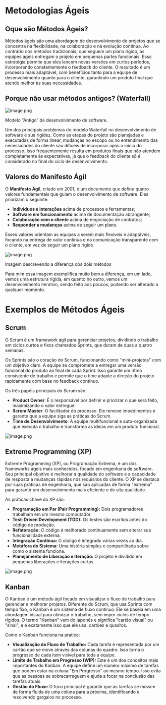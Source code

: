 # Metodologias Ágeis

## Oque são Métodos Ágeis?

Métodos ágeis são uma abordagem de desenvolvimento de projetos que se concentra na flexibilidade, na colaboração e na evolução contínua. Ao contrário dos métodos tradicionais, que seguem um plano rígido, as equipes ágeis entregam o projeto em pequenas partes funcionais. Essa estratégia permite que eles lancem novas versões em curtos períodos, incorporando constantemente o feedback do cliente. O resultado é um processo mais adaptável, com benefícios tanto para a equipe de desenvolvimento quanto para o cliente, garantindo um produto final que atende melhor às suas necessidades.

## Porque não usar métodos antigos? (Waterfall)

![image.png](https://github.com/unb-mds/2025-2-Squad-09/blob/75e5ba4fb8306b3f39216ec254220f1dfecd87bb/doc/Fotos/Metodologias%20%C3%81geis%20Fotos/image.png)

Modelo “Antigo” de desenvolvimento de software.

Um dos principais problemas do modelo Waterfall no desenvolvimento de software é sua rigidez. Como as etapas do projeto são planejadas e executadas de forma linear, mudanças no escopo ou no entendimento das necessidades do cliente são difíceis de incorporar após o início do processo. Isso frequentemente resulta em produtos finais que não atendem completamente às expectativas, já que o feedback do cliente só é considerado no final do ciclo de desenvolvimento.

## Valores do Manifesto Ágil

O **Manifesto Ágil**, criado em 2001, é um documento que define quatro valores fundamentais que guiam o desenvolvimento de software. Eles priorizam o seguinte:

- **Indivíduos e interações** acima de processos e ferramentas;
- **Software em funcionamento** acima de documentação abrangente;
- **Colaboração com o cliente** acima de negociação de contratos;
- **Responder a mudanças** acima de seguir um plano.

Esses valores orientam as equipes a serem mais flexíveis e adaptáveis, focando na entrega de valor contínua e na comunicação transparente com o cliente, em vez de seguir um plano rígido.

![image.png](https://github.com/unb-mds/2025-2-Squad-09/blob/75e5ba4fb8306b3f39216ec254220f1dfecd87bb/doc/Fotos/Metodologias%20%C3%81geis%20Fotos/image%201.png)

Imagem descrevendo a diferença dos dois métodos

Para mim essa imagem exemplifica muito bem a diferença, em um lado, vemos uma estrutura rígida, em quanto no outro, vemos um desenvolvimento iterativo, sendo feito aos poucos, podendo ser alterado a qualquer momento.

# Exemplos de Métodos Ágeis

## Scrum

O Scrum é um framework ágil para gerenciar projetos, dividindo o trabalho em ciclos curtos e fixos chamados Sprints, que duram de duas a quatro semanas.

Os Sprints são o coração do Scrum, funcionando como "mini-projetos" com um objetivo claro. A equipe se compromete a entregar uma versão funcional do produto ao final de cada Sprint. Isso garante um ritmo consistente de trabalho e permite que o time adapte a direção do projeto rapidamente com base no feedback contínuo.

Os três papéis principais do Scrum são:

- **Product Owner**: É o responsável por definir e priorizar o que será feito, maximizando o valor entregue.
- **Scrum Master**: O facilitador do processo. Ele remove impedimentos e garante que a equipe siga as práticas do Scrum.
- **Time de Desenvolvimento**: A equipe multifuncional e auto-organizada que executa o trabalho e transforma as ideias em um produto funcional.

![image.png](https://github.com/unb-mds/2025-2-Squad-09/blob/75e5ba4fb8306b3f39216ec254220f1dfecd87bb/doc/Fotos/Metodologias%20%C3%81geis%20Fotos/image%202.png)

## Extreme Programming (XP)

Extreme Programming (XP), ou Programação Extrema, é um dos frameworks ágeis mais conhecidos, focado em engenharia de software. Seu principal objetivo é melhorar a qualidade do software e a capacidade de resposta a mudanças rápidas nos requisitos do cliente. O XP se destaca por suas práticas de engenharia, que são aplicadas de forma "extrema" para garantir um desenvolvimento mais eficiente e de alta qualidade.

As práticas chave do XP são:

- **Programação em Par (Pair Programming):** Dois programadores trabalham em um mesmo computador.
- **Test-Driven Development (TDD):** Os testes são escritos antes do código de produção.
- **Refatoração:** O código é melhorado continuamente sem alterar sua funcionalidade externa.
- **Integração Contínua:** O código é integrado várias vezes ao dia.
- **Metáfora do Sistema:** Uma história simples e compartilhada sobre como o sistema funciona.
- **Planejamento de Liberação e Iteração:** O projeto é dividido em pequenas liberações e iterações curtas.

![image.png](https://github.com/unb-mds/2025-2-Squad-09/blob/75e5ba4fb8306b3f39216ec254220f1dfecd87bb/doc/Fotos/Metodologias%20%C3%81geis%20Fotos/image%203.png)

## Kanban

O Kanban é um método ágil focado em visualizar o fluxo de trabalho para gerenciar e melhorar projetos. Diferente do Scrum, que usa Sprints com tempo fixo, o Kanban é um sistema de fluxo contínuo. Ele se baseia em uma abordagem visual para otimizar o trabalho, sem impor ciclos de tempo rígidos. O termo "Kanban" vem do japonês e significa "cartão visual" ou "sinal", e é exatamente isso que ele usa: cartões e quadros.

Como o Kanban funciona na pratica:

- **Visualização do Fluxo de Trabalho:** Cada tarefa é representada por um cartão que se move através das colunas do quadro. Isso torna o progresso de cada item visível para toda a equipe.
- **Limite de Trabalho em Progresso (WIP):** Este é um dos conceitos mais importantes do Kanban. A equipe define um número máximo de tarefas que podem estar na coluna "Em Progresso" ao mesmo tempo. Isso evita que as pessoas se sobrecarreguem e ajuda a focar na conclusão das tarefas atuais.
- **Gestão do Fluxo:** O foco principal é garantir que as tarefas se movam de forma fluida de uma coluna para a próxima, identificando e resolvendo gargalos no processo.
